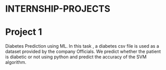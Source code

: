 # INTERNSHIP-PROJECTS
 # Project 1
Diabetes Prediction using ML. In this task , a diabetes csv file is used as a dataset provided by the company Officials. We predict whether the patient is diabetic or not using python and predict the accuracy of the SVM algorithm.
